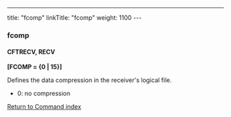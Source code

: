 ---
title: "fcomp"
linkTitle: "fcomp"
weight: 1100
---<span id="fcomp"></span>

### fcomp

#### CFTRECV, RECV

****[FCOMP = {0 &#124; 15}]****

Defines the data compression in the receiver's logical file.

- 0: no compression

[Return to Command index](../../)
